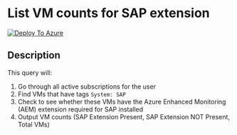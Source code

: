 # List VM counts for SAP extension
[![Deploy To Azure](https://aka.ms/deploytoazurebutton)](https://portal.azure.com/#create/Microsoft.Template/uri/https%3A%2F%2Fraw.githubusercontent.com%2Fsajitsasi%2Fsap-vm-extension%2Fmain%2Fqueries%2Fsap-vm-count%2Fazuredeploy.json)
## Description
This query will:
1. Go through all active subscriptions for the user
2. Find VMs that have tags ```System: SAP```
3. Check to see whether these VMs have the Azure Enhanced Monitoring (AEM) extension required for SAP installed
4. Output VM counts (SAP Extension Present, SAP Extension NOT Present, Total VMs)
